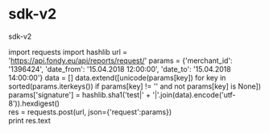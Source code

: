 # sdk-v2
sdk-v2


import requests
import hashlib
url = 'https://api.fondy.eu/api/reports/request/'
params = {'merchant_id': '1396424', 'date_from': '15.04.2018 12:00:00', 'date_to': '15.04.2018 14:00:00'}
data = []
data.extend([unicode(params[key]) for key in sorted(params.iterkeys())
                 if params[key] != '' and not params[key] is None])
params['signature'] = hashlib.sha1('test|' + '|'.join(data).encode('utf-8')).hexdigest()    
res = requests.post(url, json={'request':params})    
print res.text